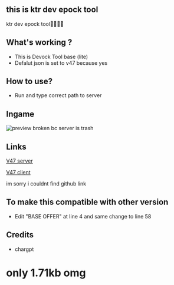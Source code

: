 ## this is ktr dev epock tool


ktr dev epock tool🥶🥶🥶🥶


## What's working ?
- This is Devock Tool base (lite)
- Defalut json is set to v47 because yes

## How to use?
- Run and type correct path to server 

## Ingame
![preview](https://github.com/user-attachments/assets/0b0a2d35-cc86-45d7-8d7e-d3dc104b419b)
broken bc server is trash

## Links
[V47 server](https://t.me/c/2424301682/2)

[V47 client](https://t.me/DownloadZipBS/316)

im sorry i couldnt find github link

## To make this compatible with other version
- Edit "BASE OFFER" at line 4 and same change to line 58 

## Credits
 - chargpt

# only 1.71kb omg
